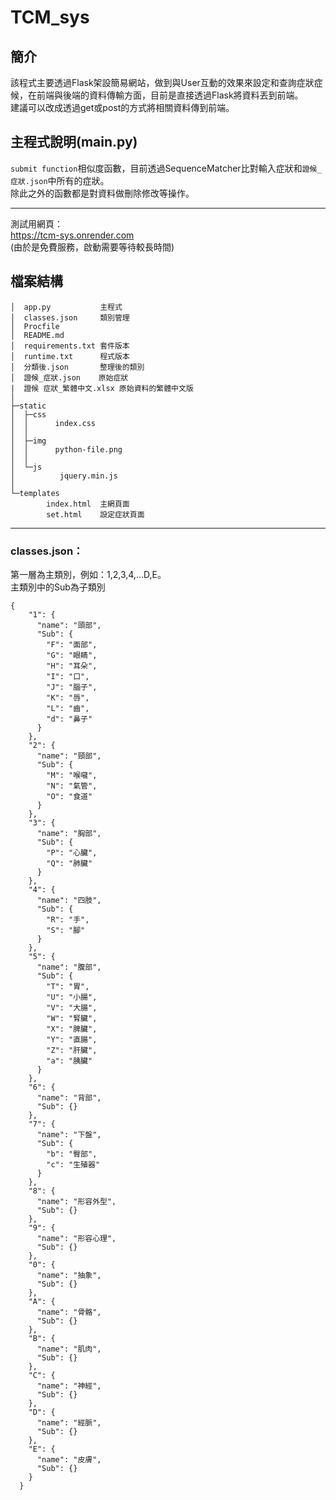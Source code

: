 # TCM_sys

## 簡介
該程式主要透過Flask架設簡易網站，做到與User互動的效果來設定和查詢症狀症候，在前端與後端的資料傳輸方面，目前是直接透過Flask將資料丟到前端。  
建議可以改成透過get或post的方式將相關資料傳到前端。

## 主程式說明(main.py)  
```submit function```相似度函數，目前透過SequenceMatcher比對輸入症狀和```證候_症狀.json```中所有的症狀。  
除此之外的函數都是對資料做刪除修改等操作。

---
測試用網頁：  
https://tcm-sys.onrender.com  
(由於是免費服務，啟動需要等待較長時間)
## 檔案結構
```
│  app.py           主程式
│  classes.json     類別管理
│  Procfile
│  README.md
│  requirements.txt 套件版本
│  runtime.txt      程式版本
│  分類後.json       整理後的類別
│  證候_症狀.json    原始症狀
|  證候 症狀_繁體中文.xlsx 原始資料的繁體中文版
│
├─static            
│  ├─css
│  │      index.css
│  │
│  ├─img
│  │      python-file.png
│  │
│  └─js
│          jquery.min.js
│
└─templates
        index.html  主網頁面
        set.html    設定症狀頁面
```



---
### classes.json：
第一層為主類別，例如：1,2,3,4,...D,E。  
主類別中的Sub為子類別
```
{
    "1": {
      "name": "頭部",
      "Sub": {
        "F": "面部",
        "G": "眼睛",
        "H": "耳朵",
        "I": "口",
        "J": "腦子",
        "K": "唇",
        "L": "齒",
        "d": "鼻子"
      }
    },
    "2": {
      "name": "頸部",
      "Sub": {
        "M": "喉嚨",
        "N": "氣管",
        "O": "食道"
      }
    },
    "3": {
      "name": "胸部",
      "Sub": {
        "P": "心臟",
        "Q": "肺臟"
      }
    },
    "4": {
      "name": "四肢",
      "Sub": {
        "R": "手",
        "S": "腳"
      }
    },
    "5": {
      "name": "腹部",
      "Sub": {
        "T": "胃",
        "U": "小腸",
        "V": "大腸",
        "W": "腎臟",
        "X": "脾臟",
        "Y": "直腸",
        "Z": "肝臟",
        "a": "胰臟"
      }
    },
    "6": {
      "name": "背部",
      "Sub": {}
    },
    "7": {
      "name": "下盤",
      "Sub": {
        "b": "臀部",
        "c": "生殖器"
      }
    },
    "8": {
      "name": "形容外型",
      "Sub": {}
    },
    "9": {
      "name": "形容心理",
      "Sub": {}
    },
    "0": {
      "name": "抽象",
      "Sub": {}
    },
    "A": {
      "name": "骨骼",
      "Sub": {}
    },
    "B": {
      "name": "肌肉",
      "Sub": {}
    },
    "C": {
      "name": "神經",
      "Sub": {}
    },
    "D": {
      "name": "經脈",
      "Sub": {}
    },
    "E": {
      "name": "皮膚",
      "Sub": {}
    }
  }
  
```

